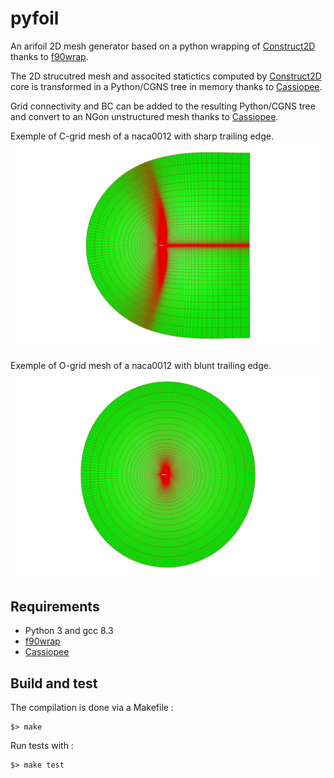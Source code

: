 # pyfoil

An arifoil 2D mesh generator based on a python wrapping of [Construct2D](https://sourceforge.net/projects/construct2d/) thanks to [f90wrap](https://github.com/jameskermode/f90wrap).

The 2D strucutred mesh and associted statictics computed by [Construct2D](https://sourceforge.net/projects/construct2d/) core is transformed in a Python/CGNS tree in memory thanks to [Cassiopee](http://elsa.onera.fr/Cassiopee/). 

Grid connectivity and BC can be added to the resulting Python/CGNS tree and convert to an NGon unstructured mesh thanks to [Cassiopee](http://elsa.onera.fr/Cassiopee/).

Exemple of C-grid mesh of a naca0012 with sharp trailing edge.
<img src="doc/naca12S-sharp.png" width=700>

Exemple of O-grid mesh of a naca0012 with blunt trailing edge.
<img src="doc/naca12U.png" width=700>

## Requirements

- Python 3 and gcc 8.3
- [f90wrap](https://github.com/jameskermode/f90wrap)
- [Cassiopee](http://elsa.onera.fr/Cassiopee/)

## Build and test

The compilation is done via a Makefile :
```
$> make
```

Run tests with :
```
$> make test
```

